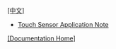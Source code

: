[[中文]](readme_cn.md)

* [Touch Sensor Application Note](touch_sensor_design_en.md)

[[Documentation Home]](../readme_en.md)

